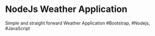 # NodeJs Weather Application
Simple and straight forward Weather Application
#Bootstrap, #Nodejs, #JavaScript
